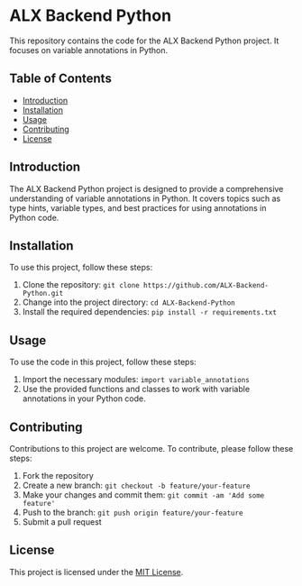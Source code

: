 # ALX Backend Python

This repository contains the code for the ALX Backend Python project. It focuses on variable annotations in Python.

## Table of Contents

- [Introduction](#introduction)
- [Installation](#installation)
- [Usage](#usage)
- [Contributing](#contributing)
- [License](#license)

## Introduction

The ALX Backend Python project is designed to provide a comprehensive understanding of variable annotations in Python. It covers topics such as type hints, variable types, and best practices for using annotations in Python code.

## Installation

To use this project, follow these steps:

1. Clone the repository: `git clone https://github.com/ALX-Backend-Python.git`
2. Change into the project directory: `cd ALX-Backend-Python`
3. Install the required dependencies: `pip install -r requirements.txt`

## Usage

To use the code in this project, follow these steps:

1. Import the necessary modules: `import variable_annotations`
2. Use the provided functions and classes to work with variable annotations in your Python code.

## Contributing

Contributions to this project are welcome. To contribute, please follow these steps:

1. Fork the repository
2. Create a new branch: `git checkout -b feature/your-feature`
3. Make your changes and commit them: `git commit -am 'Add some feature'`
4. Push to the branch: `git push origin feature/your-feature`
5. Submit a pull request

## License

This project is licensed under the [MIT License](LICENSE).
